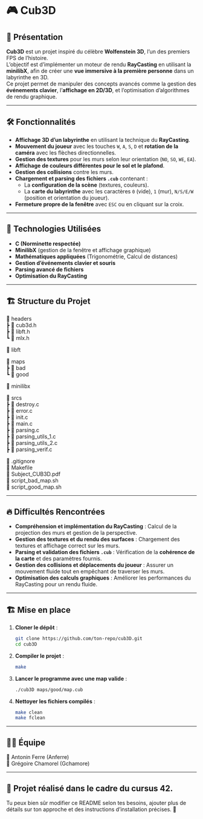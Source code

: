 # 🎮 Cub3D

## 📝 Présentation

**Cub3D** est un projet inspiré du célèbre **Wolfenstein 3D**, l’un des premiers FPS de l’histoire.  
L’objectif est d’implémenter un moteur de rendu **RayCasting** en utilisant la **minilibX**, afin de créer une **vue immersive à la première personne** dans un labyrinthe en 3D.  
Ce projet permet de manipuler des concepts avancés comme la gestion des **événements clavier**, l’**affichage en 2D/3D**, et l’optimisation d’algorithmes de rendu graphique.

---

## 🛠️ Fonctionnalités

- **Affichage 3D d’un labyrinthe** en utilisant la technique du **RayCasting**.
- **Mouvement du joueur** avec les touches `W`, `A`, `S`, `D` et **rotation de la caméra** avec les flèches directionnelles.
- **Gestion des textures** pour les murs selon leur orientation (`NO`, `SO`, `WE`, `EA`).
- **Affichage de couleurs différentes pour le sol et le plafond**.
- **Gestion des collisions** contre les murs.
- **Chargement et parsing des fichiers `.cub`** contenant :
  - La **configuration de la scène** (textures, couleurs).
  - La **carte du labyrinthe** avec les caractères `0` (vide), `1` (mur), `N/S/E/W` (position et orientation du joueur).
- **Fermeture propre de la fenêtre** avec `ESC` ou en cliquant sur la croix.

---

## 📌 Technologies Utilisées

- **C (Norminette respectée)**
- **MinilibX** (gestion de la fenêtre et affichage graphique)
- **Mathématiques appliquées** (Trigonométrie, Calcul de distances)
- **Gestion d’événements clavier et souris**
- **Parsing avancé de fichiers**
- **Optimisation du RayCasting**

---

## 🏗️ Structure du Projet

📂 headers  
┣ 📜 cub3d.h  
┣ 📜 libft.h  
┗ 📜 mlx.h  

📂 libft  

📂 maps  
┣ 📂 bad  
┗ 📂 good  

📂 minilibx  

📂 srcs  
┣ 📜 destroy.c  
┣ 📜 error.c  
┣ 📜 init.c  
┣ 📜 main.c  
┣ 📜 parsing.c  
┣ 📜 parsing_utils_1.c  
┣ 📜 parsing_utils_2.c  
┣ 📜 parsing_verif.c  

📜 .gitignore  
📜 Makefile  
📜 Subject_CUB3D.pdf  
📜 script_bad_map.sh  
📜 script_good_map.sh  


---

## 🔥 Difficultés Rencontrées

- **Compréhension et implémentation du RayCasting** : Calcul de la projection des murs et gestion de la perspective.  
- **Gestion des textures et du rendu des surfaces** : Chargement des textures et affichage correct sur les murs.  
- **Parsing et validation des fichiers `.cub`** : Vérification de la **cohérence de la carte** et des paramètres fournis.  
- **Gestion des collisions et déplacements du joueur** : Assurer un mouvement fluide tout en empêchant de traverser les murs.  
- **Optimisation des calculs graphiques** : Améliorer les performances du RayCasting pour un rendu fluide.  

---

## 🏗️ Mise en place

1. **Cloner le dépôt** :  
   ```bash
   git clone https://github.com/ton-repo/cub3D.git
   cd cub3D
2. **Compiler le projet** :
   ```bash
   make
3. **Lancer le programme avec une map valide** :
   ```bash
   ./cub3D maps/good/map.cub
4. **Nettoyer les fichiers compilés** :
   ```bash
   make clean
   make fclean

---

## 👨‍💻 Équipe  

👤 Antonin Ferre (Anferre)  
👤 Grégoire Chamorel (Gchamore)  

---

## 📜 Projet réalisé dans le cadre du cursus 42.  

Tu peux bien sûr modifier ce README selon tes besoins, ajouter plus de détails sur ton approche et des instructions d’installation précises. 🚀  
